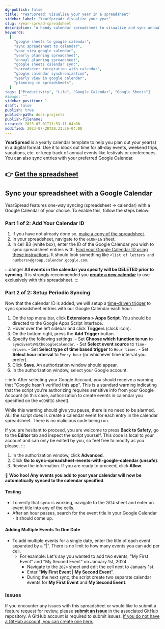 ```yaml
---
dg-publish: false
title: "YearSpread: Visualize your year in a spreadsheet"
sidebar_label: "YearSpread: Visualize your year"
slug: /year-spread-spreadsheet
description: "A handy calendar spreadsheet to visualize and sync annual events, trips, and more to a specified Google Calendar."
keywords:
  [
    "google sheets to google calendar",
    "sync spreadsheet to calendar",
    "year view google calendar",
    "yearly planning spreadsheet",
    "annual planning spreadsheet",
    "google sheets calendar sync",
    "spreadsheet integration with calendar",
    "google calendar synchronization",
    "yearly view in google calendar",
    "planning in spreadsheets",
  ]
tags: ["Productivity", "Life", "Google Calendar", "Google Sheets"]
#image: ""
sidebar_position: 1
draft: false
publish: true
publish-path: docs-projects
publish-filename:
created: 2023-07-01T11:53:11-04:00
modified: 2023-07-28T20:23:26-04:00
---
```


**YearSpread** is a yearly calendar template to help you plan out your year(s) in a digital format. Use it to block out time for all-day events, weekend trips, vacations, etc. or keep track of annual events like festivals or conferences. You can also sync entries with your preferred Google Calendar.

## 👉 [Get the spreadsheet](https://docs.google.com/spreadsheets/d/1UezLLrUs2CTYpgBbuxlh0Mds6k-ykcy1hNU9sLdnbeQ/edit?usp=sharing)

## Sync your spreadsheet with a Google Calendar

YearSpread features one-way syncing (spreadsheet → calendar) with a Google Calendar of your choice. To enable this, follow the steps below:

### Part 1 of 2: Add Your Calendar ID

1. If you have not already done so, [make a copy of the spreadsheet](https://docs.google.com/spreadsheets/d/1UezLLrUs2CTYpgBbuxlh0Mds6k-ykcy1hNU9sLdnbeQ/copy).
2. In your spreadsheet, navigate to the `⚙️CONFIG` sheet.
3. In cell B3 (white box), enter the ID of the Google Calendar you wish to sync spreadsheet entries with. [Find your Google Calendar ID using these instructions](https://it.umn.edu/services-technologies/how-tos/google-calendar-find-your-google#:~:text=Finding%20Your%20Google%20Calendar%20ID&text=Click%20on%20the%20three%20vertical,will%20find%20your%20Calendar%20ID.). It should look something like `<list of letters and numbers>@group.calendar.google.com`.

:::danger
**All events in the calendar you specify will be DELETED prior to syncing.** It is strongly recommended you **[create a new calendar](https://support.google.com/calendar/answer/37095)** to use exclusively with this spreadsheet.
:::

### Part 2 of 2: Setup Periodic Syncing

Now that the calendar ID is added, we will setup a [time-driven trigger](https://developers.google.com/apps-script/guides/triggers/installable#time-driven_triggers) to sync spreadsheet entries with our Google Calendar each hour:

1. On the top menu bar, click **Extensions > Apps Script**. You should be directed to the Google Apps Script interface.
2. Hover over the left sidebar and click **Triggers** (clock icon).
3. On the bottom right, press the **Add Trigger** button.
4. Specify the following settings: - Set **Choose which function to run** to `syncEventsWithGoogleCalendar`. - Set **Select event source** to `Time-driven`. - Set **Select type of time based trigger** to `Hour timer`. - Set **Select hour interval** to `Every hour` (or whichever time interval you prefer).
5. Click **Save**. An authorization window should appear.
6. In the authorization window, select your Google account.

:::info
After selecting your Google Account, you should receive a warning that "Google hasn't verified this app". This is a standard warning indicating that the script you're authorizing requires sensitive info from your Google Account (in this case, authorization to create events in calendar you specified on the `⚙️CONFIG` sheet).

While this warning should give you pause, there is no need to be alarmed. ALl the script does is create a calendar event for each entry in the calendar spreadsheet. There is no malicious code being run.

If you are hesitant to proceed, you are welcome to press **Back to Safety**, go to the **Editor** tab and inspect the script yourself. This code is local to your account and can only be edited by you, so feel free to modify as you please.
:::

1. In the authorization window, click **Advanced**.
2. Click **Go to sync-spreadsheet-events-with-google-calendar (unsafe)**.
3. Review the information. If you are ready to proceed, click **Allow**.

🎉 **Woo hoo! Any events you add to your year calendar will now be automatically synced to the calendar specified.**

#### Testing

- To verify that sync is working, navigate to the `2024` sheet and enter an event title into any of the cells.
- After an hour passes, search for the event title in your Google Calendar - it should come up.

#### Adding Multiple Events To One Date

- To add multiple events for a single date, enter the title of each event separated by a "|". There is no limit to how many events you can add per cell.
  - For example: Let's say you wanted to add two events, "My First Event" and "My Second Event" on January 1st, 2024.
    - Navigate to the `2024` sheet and edit the cell next to January 1st.
    - Enter "**My First Event | My Second Event**".
    - During the next sync, the script create two separate calendar events for **My First Event** and **My Second Event**.

### Issues

If you encounter any issues with this spreadsheet or would like to submit a feature request for review, please **[submit an issue](https://github.com/quinn-p-mchugh/year-calendar/issues/new/choose)** in the associated GitHub repository. A GitHub account is required to submit issues. [If you do not have a GitHub account, you can create one here.](https://github.com/join)
